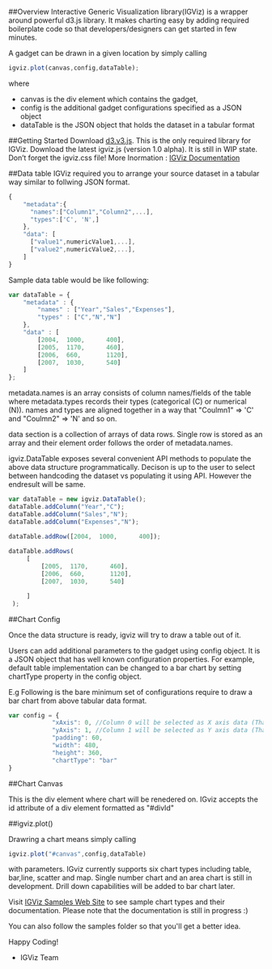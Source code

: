 ##Overview
Interactive Generic Visualization library(IGViz) is a wrapper around powerful d3.js library. It makes charting easy by adding required boilerplate code so that developers/designers can get started in few minutes.

A gadget can be drawn in a given location by simply calling 
```javascript
igviz.plot(canvas,config,dataTable);
```
where 

- canvas is the div element which contains the gadget, 
- config is the additional gadget configurations specified as a JSON object
- dataTable is the JSON object that holds the dataset in a tabular format


##Getting Started
Download [d3.v3.js](http://d3js.org/ "d3js.org"). This is the only required library for IGViz.
Download the latest igviz.js (version 1.0 alpha). It is still in WIP state.
Don’t forget the igviz.css file!
More Inormation : [IGViz Documentation](https://github.com/dunithd/igviz/wiki)

##Data table
IGViz required you to arrange your source dataset in a tabular way similar to follwing JSON format.
```javascript
{
	"metadata":{
	  "names":["Column1","Column2",...],
	  "types":['C', 'N',]
	},
	"data": [
	  ["value1",numericValue1,...],
	  ["value2",numericValue2,...],
	]
}
```

Sample data table would be like following:
```javascript
var dataTable = {
    "metadata" : {
        "names" : ["Year","Sales","Expenses"],
        "types" : ["C","N","N"]
    },
    "data" : [
        [2004,  1000,      400],
        [2005,  1170,      460],
        [2006,  660,       1120],
        [2007,  1030,      540]
    ]
};
```


metadata.names is an array consists of column names/fields of the table where metadata.types records their types (categorical (C) or numerical (N)).
names and types are aligned together in a way that "Coulmn1" => 'C' and "Coulmn2" => 'N' and so on.

data section is a collection of arrays of data rows. Single row is stored as an array and their element order follows the order of metadata.names.

igviz.DataTable exposes several convenient API methods to populate the above data structure programmatically. Decison is up to the user to select between handcoding the dataset vs populating it using API. However the endresult will be same.
```javascript
var dataTable = new igviz.DataTable();
dataTable.addColumn("Year","C");
dataTable.addColumn("Sales","N");
dataTable.addColumn("Expenses","N");

dataTable.addRow([2004,  1000,      400]);
         
dataTable.addRows(
     [
         [2005,  1170,      460],
         [2006,  660,       1120],
         [2007,  1030,      540]

     ]
 );
```


##Chart Config

Once the data structure is ready, igviz will try to draw a table out of it.

Users can add additional parameters to the gadget using config object. It is a JSON object that has well known configuration properties. For example, default table implementation can be changed to a bar chart by setting chartType property in the config object.

E.g Following is the bare minimum set of configurations require to draw a bar chart from above tabular data format.
```javascript
var config = {
            "xAxis": 0,	//Column 0 will be selected as X axis data (That means Year)
            "yAxis": 1, //Column 1 will be selected as Y axis data (That means Sales)
            "padding": 60,
            "width": 480,
            "height": 360,
            "chartType": "bar"
}
```

##Chart Canvas

This is the div element where chart will be renedered on. IGviz accepts the id attribute of a div element formatted as "#divId"

##igviz.plot()

Drawring a chart means simply calling 
```javascript
igviz.plot("#canvas",config,dataTable)
```
with parameters. IGviz currently supports six chart types including table, bar,line, scatter and map. Single number chart and an area chart is still in development. Drill down capabilities will be added to bar chart later.

Visit [IGViz Samples Web Site](http://dunithd.github.io/igviz-site/samples/index.html) to see sample chart types and their documentation. Please note that the documentation is still in progress :)

You can also follow the samples folder so that you'll get a better idea.

Happy Coding!
- IGViz Team

